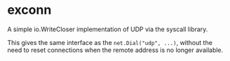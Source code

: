 exconn
======

A simple io.WriteCloser implementation of UDP via the syscall library.

This gives the same interface as the `net.Dial("udp", ...)`,
without the need to reset connections when the remote address is no longer available.

